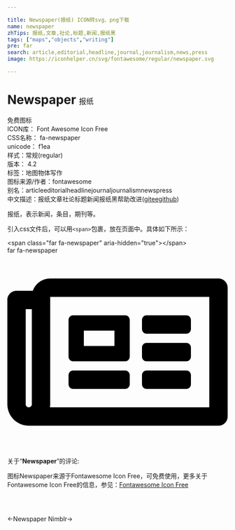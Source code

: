 ```yaml
---

title: Newspaper(报纸) ICON转svg、png下载
name: newspaper
zhTips: 报纸,文章,社论,标题,新闻,报纸黑
tags: ["maps","objects","writing"]
pre: far
search: article,editorial,headline,journal,journalism,news,press
image: https://iconhelper.cn/svg/fontawesome/regular/newspaper.svg

---
```


# Newspaper  <small style="font-size: 60%;font-weight: 100">报纸</small>


<div class="detail-page">
<p>
<span><span class="badge-success badge">免费图标</span> </span>
<br/>
<span>
ICON库：
<span class="badge-secondary badge">Font Awesome Icon Free</span> 
</span>
<br/>
<span>
CSS名称：
<span class="badge-secondary badge">fa-newspaper</span> 
</span>
<br/>
<span>
unicode：
<span class="badge-secondary badge">f1ea</span> 
<copy-btn content='f1ea' btn-title=""></copy-btn>
<copy-btn :content='String.fromCodePoint(parseInt("f1ea", 16))' btn-title="复制U"></copy-btn>
</span><br/><span>样式：<span class="badge-light badge">常规(regular)</span></span>
<br/>
<span>
版本：
<span class="badge-secondary badge">4.2</span> 
</span><br/><span>标签：<span class="badge-light badge"><router-link to="/tags/maps.html">地图</router-link></span><span class="badge-light badge"><router-link to="/tags/objects.html">物体</router-link></span><span class="badge-light badge"><router-link to="/tags/writing.html">写作</router-link></span></span>
<br/>
<span>图标来源/作者：<span class="badge-light badge">fontawesome</span></span> 
<br/>
<span>别名：<span class="badge-light badge">article</span><span class="badge-light badge">editorial</span><span class="badge-light badge">headline</span><span class="badge-light badge">journal</span><span class="badge-light badge">journalism</span><span class="badge-light badge">news</span><span class="badge-light badge">press</span></span><br/><span class="zh-detail">中文描述：<span class="badge-primary badge">报纸</span><span class="badge-primary badge">文章</span><span class="badge-primary badge">社论</span><span class="badge-primary badge">标题</span><span class="badge-primary badge">新闻</span><span class="badge-primary badge">报纸黑</span><span class="help-link"><span>帮助改进</span>(<a href="https://gitee.com/liuwave/icon-helper/edit/master/json/fontawesome/regular/newspaper.json" target="_blank" rel="noopener noreferrer">gitee</a><a href="https://github.com/liuwave/icon-helper/edit/master/json/fontawesome/regular/newspaper.json" target="_blank" rel="noopener noreferrer">github</a></span>)</span><br/>
</p>
</div><div class="description description alert alert-light">报纸，表示新闻，条目，期刊等。</div>
<div class="alert alert-dark">
  <i class="far fa-newspaper fa-xs"></i>
  <i class="far fa-newspaper fa-sm"></i>
  <i class="far fa-newspaper fa-lg"></i>
  <i class="far fa-newspaper fa-2x"></i>
  <i class="far fa-newspaper fa-3x"></i>
  <i class="far fa-newspaper fa-5x"></i>
  <i class="far fa-newspaper fa-7x"></i>
</div>
<div>
  <p>引入css文件后，可以用<code>&lt;span&gt;</code>包裹，放在页面中。具体如下所示：    
  </p>
  <div class="alert alert-primary" style="font-size: 14px">
    &lt;span class="far fa-newspaper" aria-hidden="true"&gt;&lt;/span&gt;
    <copy-btn content='<span class="far fa-newspaper" aria-hidden="true"></span>'></copy-btn>
  </div>
  <div class="alert alert-secondary">
    <i class="far fa-newspaper"
    style="font-size: 24px"
    aria-hidden="true"></i> far fa-newspaper
    <copy-btn content="far fa-newspaper" btn-title="复制图标名称"></copy-btn>
  </div>
</div>
<div id="svg" class="svg-wrap">
<svg xmlns="http://www.w3.org/2000/svg" viewBox="0 0 576 512"><path d="M552 64H112c-20.858 0-38.643 13.377-45.248 32H24c-13.255 0-24 10.745-24 24v272c0 30.928 25.072 56 56 56h496c13.255 0 24-10.745 24-24V88c0-13.255-10.745-24-24-24zM48 392V144h16v248c0 4.411-3.589 8-8 8s-8-3.589-8-8zm480 8H111.422c.374-2.614.578-5.283.578-8V112h416v288zM172 280h136c6.627 0 12-5.373 12-12v-96c0-6.627-5.373-12-12-12H172c-6.627 0-12 5.373-12 12v96c0 6.627 5.373 12 12 12zm28-80h80v40h-80v-40zm-40 140v-24c0-6.627 5.373-12 12-12h136c6.627 0 12 5.373 12 12v24c0 6.627-5.373 12-12 12H172c-6.627 0-12-5.373-12-12zm192 0v-24c0-6.627 5.373-12 12-12h104c6.627 0 12 5.373 12 12v24c0 6.627-5.373 12-12 12H364c-6.627 0-12-5.373-12-12zm0-144v-24c0-6.627 5.373-12 12-12h104c6.627 0 12 5.373 12 12v24c0 6.627-5.373 12-12 12H364c-6.627 0-12-5.373-12-12zm0 72v-24c0-6.627 5.373-12 12-12h104c6.627 0 12 5.373 12 12v24c0 6.627-5.373 12-12 12H364c-6.627 0-12-5.373-12-12z"/></svg>
</div>
<detail full-name='fa-newspaper'></detail>
<div class="icon-detail__container">
<p>关于“<b>Newspaper</b>”的评论:</p>
</div>
<Vssue title="关于“Newspaper”的评论" />    
<div><p>图标Newspaper来源于Fontawesome Icon Free，可免费使用，更多关于  Fontawesome Icon Free的信息，参见：<a target="_blank" href="https://iconhelper.cn/fontawesome.html">Fontawesome Icon Free</a>
</p></div>

<div style="padding:2rem 0 " class="page-nav"><p class="inner"><span class="prev">←<router-link to="/icon/solid/newspaper.html">Newspaper</router-link></span> <span class="next"><router-link to="/icon/brands/nimblr.html">Nimblr</router-link>→</span></p></div>
